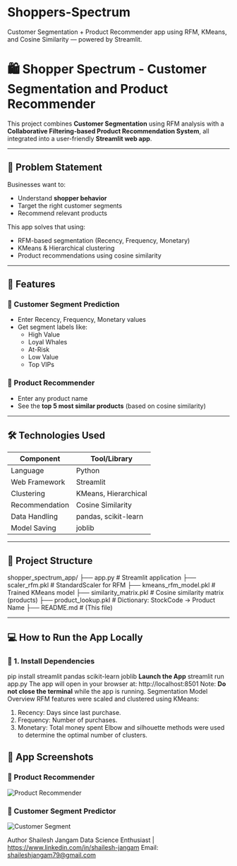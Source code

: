 # Shoppers-Spectrum
Customer Segmentation + Product Recommender app using RFM, KMeans, and Cosine Similarity — powered by Streamlit.
# 🛍️ Shopper Spectrum - Customer Segmentation and Product Recommender

This project combines **Customer Segmentation** using RFM analysis with a **Collaborative Filtering-based Product Recommendation System**, all integrated into a user-friendly **Streamlit web app**.

---

## 📌 Problem Statement

Businesses want to:
- Understand **shopper behavior**
- Target the right customer segments
- Recommend relevant products

This app solves that using:
- RFM-based segmentation (Recency, Frequency, Monetary)
- KMeans & Hierarchical clustering
- Product recommendations using cosine similarity

---

## 🚀 Features

### 👤 Customer Segment Prediction
- Enter Recency, Frequency, Monetary values
- Get segment labels like:
  - High Value
  - Loyal Whales
  - At-Risk
  - Low Value
  - Top VIPs

### 🧠 Product Recommender
- Enter any product name
- See the **top 5 most similar products** (based on cosine similarity)

---

## 🛠️ Technologies Used

| Component         | Tool/Library        |
|------------------|---------------------|
| Language         | Python              |
| Web Framework    | Streamlit           |
| Clustering       | KMeans, Hierarchical|
| Recommendation   | Cosine Similarity   |
| Data Handling    | pandas, scikit-learn|
| Model Saving     | joblib              |

---

## 📂 Project Structure
shopper_spectrum_app/
├── app.py # Streamlit application
├── scaler_rfm.pkl # StandardScaler for RFM
├── kmeans_rfm_model.pkl # Trained KMeans model
├── similarity_matrix.pkl # Cosine similarity matrix (products)
├── product_lookup.pkl # Dictionary: StockCode → Product Name
├── README.md # (This file)

---

## 💻 How to Run the App Locally

### 📌 1. Install Dependencies
pip install streamlit pandas scikit-learn joblib
**Launch the App**
streamlit run app.py
The app will open in your browser at:
http://localhost:8501
Note: **Do not close the terminal** while the app is running.
Segmentation Model Overview
RFM features were scaled and clustered using KMeans:
1. Recency: Days since last purchase.
2. Frequency: Number of purchases.
3. Monetary: Total money spent
Elbow and silhouette methods were used to determine the optimal number of clusters.

## 📸 App Screenshots

### 🔹 Product Recommender
![Product Recommender](https://1drv.ms/i/c/d0b10f70d6327ec1/Ed7ctriqm9BGpMKtmHW3ZYIBLkWf_bDT7nOlKeq_q_FbQw?e=ntgMfo)

### 🔹 Customer Segment Predictor
![Customer Segment](https://1drv.ms/i/c/d0b10f70d6327ec1/EXb3LXGxlTBJi2Oem-QtYgABBbcOMhZbho1Wy-Pt6MyMBw?e=DbQW0O)

Author
Shailesh Jangam
Data Science Enthusiast | https://www.linkedin.com/in/shailesh-jangam
Email: shaileshjangam79@gmail.com
